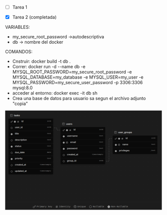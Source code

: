 - [ ] Tarea 1
- [x] Tarea 2 (completada)


VARIABLES: 

- my_secure_root_password ->autodescriptiva 
- db -> nombre del docker


COMANDOS:

- Cnstruir: docker build -t db .
- Correr: docker run -d   --name db   -e MYSQL_ROOT_PASSWORD=my_secure_root_password   -e MYSQL_DATABASE=my_database   -e MYSQL_USER=my_user   -e MYSQL_PASSWORD=my_secure_user_password   -p 3306:3306   mysql:8.0
- acceder al entorno: docker exec -it db sh
- Crea una base de datos para usuario sa segun el archivo adjunto "copia"

![Vista esquemática](esquema.png)
